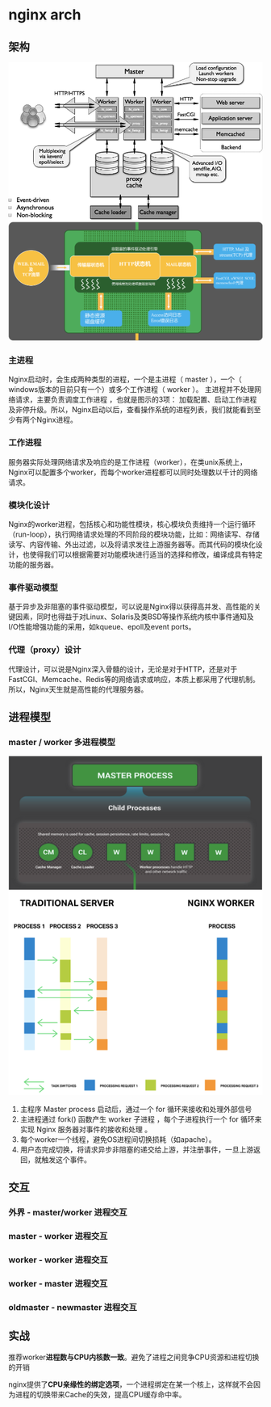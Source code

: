# nginx arch

## 架构

![img](res/nginx-arch.png)
![img](res/nginx-inner.png)

### 主进程

Nginx启动时，会生成两种类型的进程，一个是主进程（ master ），一个（ windows版本的目前只有一个）或多个工作进程（ worker ）。 主进程并不处理网络请求，主要负责调度工作进程 ，也就是图示的3项： 加载配置、启动工作进程及非停升级。所以，Nginx启动以后，查看操作系统的进程列表，我们就能看到至少有两个Nginx进程。

### 工作进程

服务器实际处理网络请求及响应的是工作进程（worker），在类unix系统上，Nginx可以配置多个worker，而每个worker进程都可以同时处理数以千计的网络请求。

### 模块化设计

Nginx的worker进程，包括核心和功能性模块，核心模块负责维持一个运行循环（run-loop），执行网络请求处理的不同阶段的模块功能，比如：网络读写、存储读写、内容传输、外出过滤，以及将请求发往上游服务器等。而其代码的模块化设计，也使得我们可以根据需要对功能模块进行适当的选择和修改，编译成具有特定功能的服务器。

### 事件驱动模型

基于异步及非阻塞的事件驱动模型，可以说是Nginx得以获得高并发、高性能的关键因素，同时也得益于对Linux、Solaris及类BSD等操作系统内核中事件通知及I/O性能增强功能的采用，如kqueue、epoll及event ports。

### 代理（proxy）设计

代理设计，可以说是Nginx深入骨髓的设计，无论是对于HTTP，还是对于FastCGI、Memcache、Redis等的网络请求或响应，本质上都采用了代理机制。所以，Nginx天生就是高性能的代理服务器。

## 进程模型

### master / worker 多进程模型

![img](res/nginx-proc.png)
![img](res/nginx-proc-handle.png)

1. 主程序 Master process 启动后，通过一个 for 循环来接收和处理外部信号  
2. 主进程通过 fork() 函数产生 worker 子进程 ，每个子进程执行一个 for 循环来实现 Nginx 服务器对事件的接收和处理 。
3. 每个worker一个线程，避免OS进程间切换损耗（如apache）。
4. 用户态完成切换，将请求异步非阻塞的递交给上游，并注册事件，一旦上游返回，就触发这个事件。

## 交互

### 外界 - master/worker 进程交互

### master - worker 进程交互

### worker - worker 进程交互

### worker - master 进程交互

### oldmaster - newmaster 进程交互

## 实战

推荐worker**进程数与CPU内核数一致**。避免了进程之间竞争CPU资源和进程切换的开销

nginx提供了**CPU亲缘性的绑定选项**，一个进程绑定在某一个核上，这样就不会因为进程的切换带来Cache的失效，提高CPU缓存命中率。  
